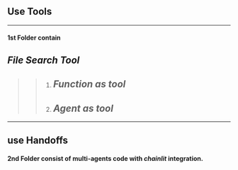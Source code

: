 ## Use **Tools**
_________________________
#### 1st Folder contain 
## *File Search Tool*
>> 1. ##  *Function as tool*
>> 2. ##  *Agent as tool*
____________________________________________________________________________    
## use **Handoffs**
#### 2nd Folder consist of multi-agents code with ***chainlit*** integration.



